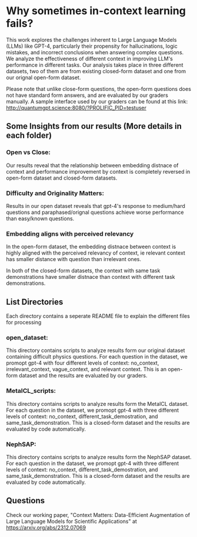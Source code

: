 # Why sometimes in-context learning fails? 

This work explores the challenges inherent to Large Language Models (LLMs) like GPT-4, particularly their propensity for hallucinations, logic mistakes, and incorrect conclusions when answering complex questions. We analyze the effectiveness of different context in improving LLM's performance in different tasks. Our analysis takes place in three different datasets, two of them are from existing closed-form dataset and one from our orignal open-form dataset.

Please note that unlike close-form questions, the open-form questions does not have standard form answers, and are evaluated by our graders manually. A sample interface used by our graders can be found at this link: http://quantumgpt.science:8080/?PROLIFIC_PID=testuser

## Some Insights from our results (More details in each folder)

### Open vs Close: 

Our results reveal that the relationship between embedding distnace of context and performance improvement by context is completely reversed in open-form dataset and closed-form datasets.

### Difficulty and Originality Matters:

Results in our open dataset reveals that gpt-4's response to medium/hard questions and paraphased/orignal questions achieve worse performance than easy/known questions.

### Embedding aligns with perceived relevancy

In the open-form dataset, the embedding distnace between context is highly aligned with the perceived relevancy of context, ie relevant context has smaller distance with question than irrelevant ones.

In both of the closed-form datasets, the context with same task demonstrations have smaller distnace than context with different task demonstrations.


## List Directories

Each directory contains a seperate README file to explain the different files for processing

### open_dataset: 

This directory contains scripts to analyze results form our original dataset containing difficult physics questions. For each question in the dataset, we promopt gpt-4 with four different levels of context: no_context, irrelevant_context, vague_context, and relevant context. This is an open-form dataset and the results are evaluated by our graders.

### MetaICL_scripts: 

This directory contains scripts to analyze results form the MetaICL dataset. For each question in the dataset, we promopt gpt-4 with three different levels of context: no_context, different_task_demostration, and same_task_demonstration. This is a closed-form dataset and the results are evaluated by code automatically.

### NephSAP: 

This directory contains scripts to analyze results form the NephSAP dataset. For each question in the dataset, we promopt gpt-4 with three different levels of context: no_context, different_task_demostration, and same_task_demonstration. This is a closed-form dataset and the results are evaluated by code automatically.


## Questions

Check our working paper, "Context Matters: Data-Efficient Augmentation of Large Language Models for Scientific Applications" at https://arxiv.org/abs/2312.07069

